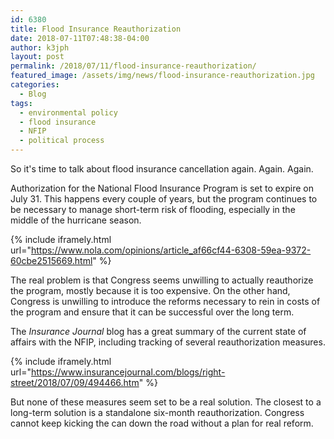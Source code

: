 ```yaml
---
id: 6380
title: Flood Insurance Reauthorization
date: 2018-07-11T07:48:38-04:00
author: k3jph
layout: post
permalink: /2018/07/11/flood-insurance-reauthorization/
featured_image: /assets/img/news/flood-insurance-reauthorization.jpg
categories:
  - Blog
tags:
  - environmental policy
  - flood insurance
  - NFIP
  - political process
---
```

So it's time to talk about flood insurance cancellation again.
Again.  Again.

Authorization for the National Flood Insurance Program is set to
expire on July 31.  This happens every couple of years, but the
program continues to be necessary to manage short-term risk of
flooding, especially in the middle of the hurricane season.

{% include iframely.html url="https://www.nola.com/opinions/article_af66cf44-6308-59ea-9372-60cbe2515669.html" %}

The real problem is that Congress seems unwilling to actually
reauthorize the program, mostly because it is too expensive.  On
the other hand, Congress is unwilling to introduce the reforms
necessary to rein in costs of the program and ensure that it can
be successful over the long term.

The _Insurance Journal_ blog has a great summary of the current
state of affairs with the NFIP, including tracking of several
reauthorization measures.

{% include iframely.html url="https://www.insurancejournal.com/blogs/right-street/2018/07/09/494466.htm" %}

But none of these measures seem set to be a real solution.  The
closest to a long-term solution is a standalone six-month
reauthorization.  Congress cannot keep kicking the can down the
road without a plan for real reform.
